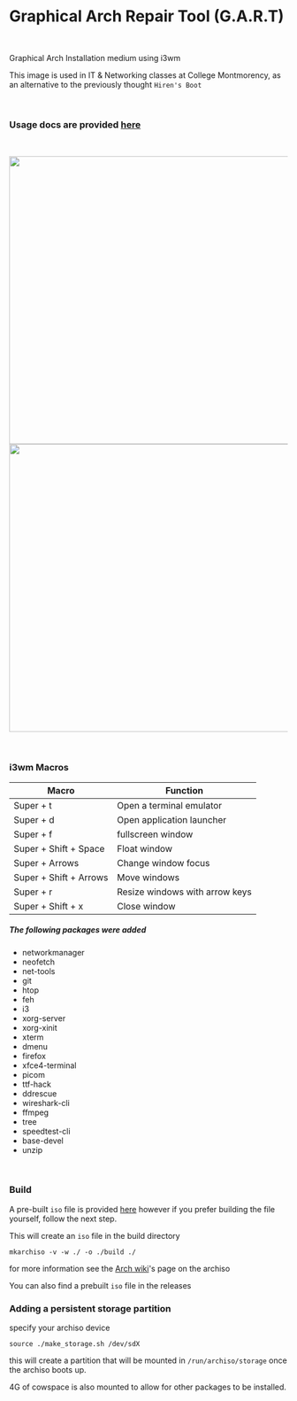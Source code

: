 # Graphical Arch Repair Tool (G.A.R.T)

<br/>

Graphical Arch Installation medium using i3wm

This image is used in IT & Networking classes at College Montmorency, as an alternative to the previously thought `Hiren's Boot` 

<br/>


### Usage docs are provided [here](./USAGE.md)

<br/>

<p align="center">
<img src="https://i.imgur.com/ufqnB40.jpg" width="520px"/>
<img src="https://i.imgur.com/toDyXXI.jpg" width="520px"/>
</p>

<br/>

### i3wm Macros

| Macro                  | Function                       |
|------------------------|--------------------------------|
| Super + t              | Open a terminal emulator       |
| Super + d              | Open application launcher      |
| Super + f              | fullscreen window              |
| Super + Shift + Space  | Float window                   |
| Super + Arrows         | Change window focus            |
| Super + Shift + Arrows | Move windows                   |
| Super + r              | Resize windows with arrow keys |
| Super + Shift + x      | Close window                   |

##### The following packages were added

* networkmanager
* neofetch
* net-tools
* git
* htop
* feh
* i3
* xorg-server
* xorg-xinit
* xterm
* dmenu
* firefox
* xfce4-terminal
* picom
* ttf-hack
* ddrescue
* wireshark-cli
* ffmpeg
* tree
* speedtest-cli
* base-devel
* unzip

<br/>

### Build
A pre-built `iso` file is provided [here](https://github.com/matiasvlevi/garchiso/releases) however if you prefer building the file yourself, follow the next step.

This will create an `iso` file in the build directory
```
mkarchiso -v -w ./ -o ./build ./
```
for more information see the [Arch wiki](https://wiki.archlinux.org/title/archiso)'s page on the archiso

You can also find a prebuilt `iso` file in the releases

### Adding a persistent storage partition

specify your archiso device

```
source ./make_storage.sh /dev/sdX
```

this will create a partition that will be mounted in `/run/archiso/storage` once the archiso boots up.

4G of cowspace is also mounted to allow for other packages to be installed.
